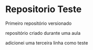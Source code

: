 # Repositorio Teste
 Primeiro repositório versionado

 repositório criado durante uma aula 
 
 adicionei uma terceira linha como teste
